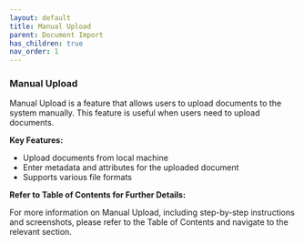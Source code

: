 ```yaml
---
layout: default
title: Manual Upload
parent: Document Import
has_children: true
nav_order: 1
---
```


### Manual Upload
Manual Upload is a feature that allows users to upload documents to the system manually. This feature is useful when users need to upload documents.

**Key Features:**

* Upload documents from local machine
* Enter metadata and attributes for the uploaded document
* Supports various file formats

**Refer to Table of Contents for Further Details:**

For more information on Manual Upload, including step-by-step instructions and screenshots, please refer to the Table of Contents and navigate to the relevant section.
